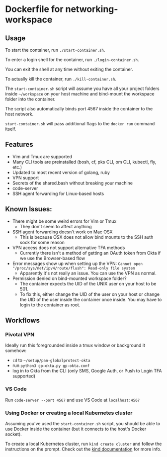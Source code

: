 # Dockerfile for networking-workspace

## Usage

To start the container, run `./start-container.sh`.

To enter a login shell for the container, run `./login-container.sh`.

You can exit the shell at any time without exiting the container.

To actually kill the container, run `./kill-container.sh`.

The `start-container.sh` script will assume you have all your project folders
inside `~/workspace` on your host machine and bind-mount the workspace folder
into the container.

The script also automatically binds port 4567 inside the container to the
host network.

`start-container.sh` will pass additional flags to the `docker run` command itself.


## Features

- Vim and Tmux are supported
- Many CLI tools are preinstalled (bosh, cf, pks CLI, om CLI, kubectl, fly, etc.)
- Updated to most recent version of golang, ruby
- VPN support
- Secrets of the shared.bash without breaking your machine
- code-server
- SSH agent forwarding for Linux-based hosts

## Known Issues:

- There might be some weird errors for Vim or Tmux
   - They don't seem to affect anything
- SSH agent forwarding doesn't work on Mac OSX
  - This is because OSX does not allow bind mounts to the SSH auth sock for some reason
- VPN access does not support alternative TFA methods
  - Currently there isn't a method of getting an OAuth token from Okta if we
    use the Browser-based flow
- Error messages show up when setting up the VPN: `Cannot open "/proc/sys/net/ipv4/route/flush": Read-only file system`
  - Apparently it's not really an issue. You can use the VPN as normal.
- Permission denied on bind-mounted workspace folder?
  - The container expects the UID of the UNIX user on your host to be 501.
  - To fix this, either change the UID of the user on your host or change
    the UID of the user inside the container once inside. You may have to
    login to the container as root.

## Workflows

### Pivotal VPN
  Ideally run this foregrounded inside a tmux window or background it somehow:
  - `cd` to `~/setup/pan-globalprotect-okta`
  - run `python3 gp-okta.py gp-okta.conf`
  - log in to Okta from the CLI (only SMS, Google Auth, or Push to Login TFA supported)

### VS Code
  Run `code-server --port 4567` and use VS Code at `localhost:4567`

### Using Docker or creating a local Kubernetes cluster
  Assuming you've used the `start-container.sh` script, you should
  be able to use Docker inside the container (but it connects
  to the host's Docker socket).

  To create a local Kubernetes cluster, run `kind create cluster` and
  follow the instructions on the prompt. Check out the
  [kind documentation](https://kind.sigs.k8s.io/docs/user/quick-start/)
  for more info.
